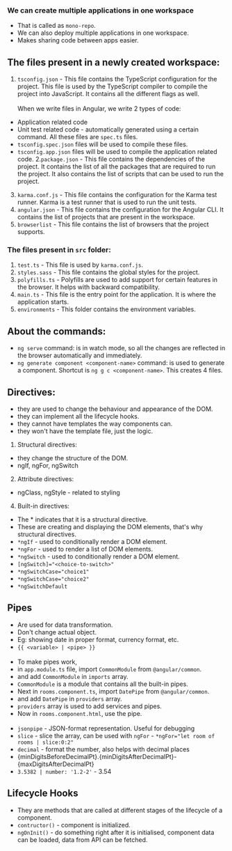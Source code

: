### We can create multiple applications in one workspace
- That is called as `mono-repo`.
- We can also deploy multiple applications in one workspace.
- Makes sharing code between apps easier.



## The files present in a newly created workspace:

1. `tsconfig.json` - This file contains the TypeScript configuration for the project. This file is used by the TypeScript compiler to compile the project into JavaScript. It contains all the different flags as well.
</br> </br>
When we write files in Angular, we write 2 types of code:
- Application related code
- Unit test related code - automatically generated using a certain command. All these files are `spec.ts` files.
- `tsconfig.spec.json` files will be used to compile these files.
- `tsconfig.app.json` files will be used to compile the application related code.
2.`package.json` - This file contains the dependencies of the project. It contains the list of all the packages that are required to run the project. It also contains the list of scripts that can be used to run the project.
3. `karma.conf.js` - This file contains the configuration for the Karma test runner. Karma is a test runner that is used to run the unit tests.
4. `angular.json` - This file contains the configuration for the Angular CLI. It contains the list of projects that are present in the workspace.
5. `browserlist` - This file contains the list of browsers that the project supports.


### The files present in `src` folder:
1. `test.ts` - This file is used by `karma.conf.js`.
2. `styles.sass` - This file contains the global styles for the project.
3. `polyfills.ts` - Polyfills are used to add support for certain features in the browser. It helps with backward compatibility.
4. `main.ts` - This file is the entry point for the application. It is where the application starts.
5. `environments` - This folder contains the environment variables. 


## About the commands:
- `ng serve` command: is in watch mode, so all the changes are reflected in the browser automatically and immediately.
- `ng generate component <component-name>` command: is used to generate a component. Shortcut is `ng g c <component-name>`. This creates 4 files.

## Directives:
- they are used to change the behaviour and appearance of the DOM.
- they can implement all the lifecycle hooks.
- they cannot have templates the way components can.
- they won't have the template file, just the logic.

1. Structural directives:
- they change the structure of the DOM.
- ngIf, ngFor, ngSwitch

2. Attribute directives:
- ngClass, ngStyle - related to styling

4. Built-in directives:
- The * indicates that it is a structural directive.
- These are creating and displaying the DOM elements, that's why structural directives.
- `*ngIf` - used to conditionally render a DOM element.
- `*ngFor` - used to render a list of DOM elements.
- `*ngSwitch` - used to conditionally render a DOM element.
- `[ngSwitch]="<choice-to-switch>"`
- `*ngSwitchCase="choice1"`
- `*ngSwitchCase="choice2"`
- `*ngSwitchDefault`

 
## Pipes
- Are used for data transformation.
- Don't change actual object.
- Eg: showing date in proper format, currency format, etc.
- `{{ <variable> | <pipe> }}`
</br> </br>
- To make pipes work,
- in `app.module.ts` file, import `CommonModule` from `@angular/common`.
- and add `CommonModule` in `imports` array.
- `CommonModule` is a module that contains all the built-in pipes.
- Next in `rooms.component.ts`, import `DatePipe` from `@angular/common`.
- and add `DatePipe` in `providers` array.
- `providers` array is used to add services and pipes.
- Now in `rooms.component.html`, use the pipe.
</br> </br>
- `jsonpipe` - JSON-format representation. Useful for debugging
- `slice` - slice the array, can be used with `ngFor` - `*ngFor="let room of rooms | slice:0:2"`
- `decimal` - format the number, also helps with decimal places
- {minDigitsBeforeDecimalPt}.{minDigitsAfterDecimalPt}-{maxDigitsAfterDecimalPt}
- `3.5382 | number: '1.2-2'` - 3.54


## Lifecycle Hooks
- They are methods that are called at different stages of the lifecycle of a component.
- `contructor()` - component is initialized.
- `ngOnInit()` - do something right after it is initialised, component data can be loaded, data from API can be fetched.

